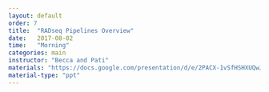 ```yaml
---
layout: default
order: 7
title:  "RADseq Pipelines Overview"
date:   2017-08-02
time:   "Morning"
categories: main
instructor: "Becca and Pati"
materials: "https://docs.google.com/presentation/d/e/2PACX-1vSfHSHXUQwJsnm-pTigycWXzQGl0hIJ_DOOPapWPprEoFXnalfBx1iU1lLQ0t2F0D8GK2y7eOBY2bH1/pub?start=false&loop=false&delayms=60000"
material-type: "ppt"
---
```


